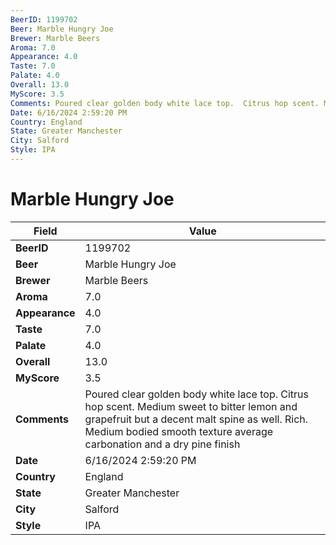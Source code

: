 ```yaml
---
BeerID: 1199702
Beer: Marble Hungry Joe
Brewer: Marble Beers
Aroma: 7.0
Appearance: 4.0
Taste: 7.0
Palate: 4.0
Overall: 13.0
MyScore: 3.5
Comments: Poured clear golden body white lace top.  Citrus hop scent. Medium sweet to bitter lemon and grapefruit but a decent malt spine as well. Rich. Medium bodied smooth texture average carbonation and a dry pine finish
Date: 6/16/2024 2:59:20 PM
Country: England
State: Greater Manchester
City: Salford
Style: IPA
---
```


# Marble Hungry Joe

| Field         | Value |
|---------------|-------|
| **BeerID** | 1199702 |
| **Beer** | Marble Hungry Joe |
| **Brewer** | Marble Beers |
| **Aroma** | 7.0 |
| **Appearance** | 4.0 |
| **Taste** | 7.0 |
| **Palate** | 4.0 |
| **Overall** | 13.0 |
| **MyScore** | 3.5 |
| **Comments** | Poured clear golden body white lace top.  Citrus hop scent. Medium sweet to bitter lemon and grapefruit but a decent malt spine as well. Rich. Medium bodied smooth texture average carbonation and a dry pine finish  |
| **Date** | 6/16/2024 2:59:20 PM |
| **Country** | England |
| **State** | Greater Manchester |
| **City** | Salford |
| **Style** | IPA |

